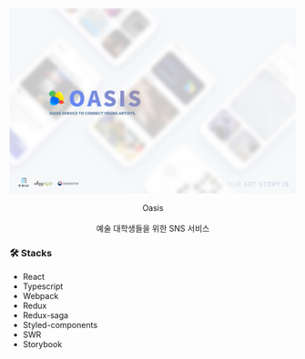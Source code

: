 ![oasis](https://github.com/numeru/oasis/blob/main/src/readme/oasis.png)

<p align="center">
  Oasis
  <br />
  <br />
  예술 대학생들을 위한 SNS 서비스
</p>

### 🛠 Stacks

- React
- Typescript
- Webpack
- Redux
- Redux-saga
- Styled-components
- SWR
- Storybook

